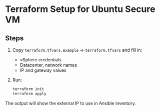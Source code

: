 # Terraform Setup for Ubuntu Secure VM

## Steps
1. Copy `terraform.tfvars.example` → `terraform.tfvars` and fill in:
   - vSphere credentials
   - Datacenter, network names
   - IP and gateway values

2. Run:
   ```bash
   terraform init
   terraform apply
   ```

The output will show the external IP to use in Ansible inventory.